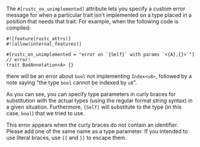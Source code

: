 The `#[rustc_on_unimplemented]` attribute lets you specify a custom error
message for when a particular trait isn't implemented on a type placed in a
position that needs that trait. For example, when the following code is
compiled:

```compile_fail,E0231
#![feature(rustc_attrs)]
#![allow(internal_features)]

#[rustc_on_unimplemented = "error on `{Self}` with params `<{A},{}>`"] // error!
trait BadAnnotation<A> {}
```

there will be an error about `bool` not implementing `Index<u8>`, followed by a
note saying "the type `bool` cannot be indexed by `u8`".

As you can see, you can specify type parameters in curly braces for
substitution with the actual types (using the regular format string syntax) in
a given situation. Furthermore, `{Self}` will substitute to the type (in this
case, `bool`) that we tried to use.

This error appears when the curly braces do not contain an identifier. Please
add one of the same name as a type parameter. If you intended to use literal
braces, use `{{` and `}}` to escape them.
